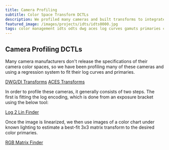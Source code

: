```yaml
---
title: Camera Profiling
subtitle: Color Space Transform DCTLs
description: We profiled many cameras and built transforms to integrate them into color management.
featured_image: /images/projects/idts/idts0000.jpg
tags: color management idts odts dwg aces log curves gamuts primaries chart regression input output device transforms linear conversion
---
```


## Camera Profiling DCTLs

Many camera manufacturers don't release the specifications of their camera color spaces, so we have been profiling many of these cameras and using a regression system to fit their log curves and primaries.

<a href="https://github.com/thatcherfreeman/dwg-transforms" class="button button--large">DWG/DI Transforms</a> <a href="https://github.com/thatcherfreeman/aces-transforms" class="button button--large">ACES Transforms</a>

In order to profile these cameras, it generally consists of two steps. The first is fitting the log encoding, which is done from an exposure bracket using the below tool:

<a href="https://github.com/thatcherfreeman/log2lin-finder" class="button button--large">Log 2 Lin Finder</a>

Once the image is linearized, we then use images of a color chart under known lighting to estimate a best-fit 3x3 matrix transform to the desired color primaries.

<a href="https://github.com/thatcherfreeman/rgb-matrix-finder" class="button button--large">RGB Matrix Finder</a>
